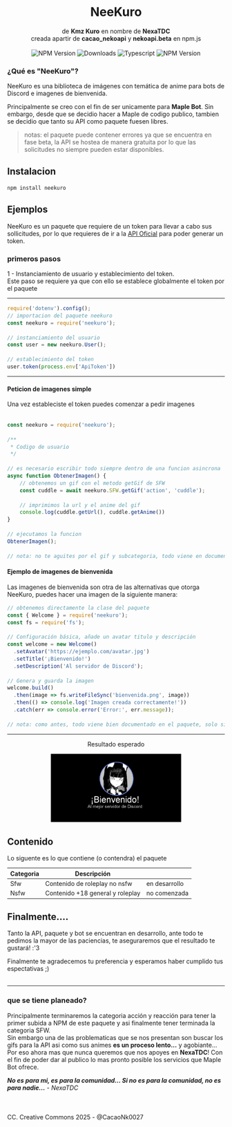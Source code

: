 <center> <h1>NeeKuro</h1> </center>
<center>de <b>Kmz Kuro</b> en nombre de <b>NexaTDC</b></center>
<center>creada apartir de <b>cacao_nekoapi</b> y <b>nekoapi.beta</b> en npm.js</center>
<br>
<center>
<img alt="NPM Version" src="https://img.shields.io/npm/v/neekuro?logo=npm&style=flat&color=0d8973">
<img alt="Downloads" src="https://img.shields.io/npm/dw/neekuro?style=flat&color=bf9308&label=Descargas">
<img alt="Typescript" src="https://img.shields.io/badge/declaraciones-typescript-blue?logo=typescript">
<img alt="NPM Version" src="https://img.shields.io/badge/node%20version-%3E=20.12.2-489248?logo=nodedotjs">
</center>

### ¿Qué es "NeeKuro"?

NeeKuro es una biblioteca de imágenes con temática de anime para bots de Discord e imagenes de bienvenida.

Principalmente se creo con el fin de ser unicamente para <b>Maple Bot</b>. Sin embargo, desde que se decidio hacer a Maple de codigo publico, tambien se decidio que tanto su API como paquete fuesen libres.

> notas: el paquete puede contener errores ya que se encuentra en fase beta, la API se hostea de manera gratuita por lo que las solicitudes no siempre pueden estar disponibles.

## Instalacion

```sh
npm install neekuro
```

## Ejemplos

NeeKuro es un paquete que requiere de un token para llevar a cabo sus sollicitudes, por lo que requieres de ir a la [API Oficial](https://www.nexatdc.work.gd/api/) para poder generar un token.

### primeros pasos
1 - Instanciamiento de usuario y establecimiento del token.<br>Este paso se requiere ya que con ello se establece globalmente el token por el paquete
<hr>

```javascript
require('dotenv').config();
// importacion del paquete neekuro
const neekuro = require('neekuro');

// instanciamiento del usuario
const user = new neekuro.User();

// establecimiento del token
user.token(process.env['ApiToken'])
```
<hr>

#### Peticion de imagenes simple
Una vez estableciste el token puedes comenzar a pedir imagenes

```javascript

const neekuro = require('neekuro');

/**
 * Codigo de usuario
 */

// es necesario escribir todo siempre dentro de una funcion asincrona
async function ObtenerImagen() {
    // obtenemos un gif con el metodo getGif de SFW
    const cuddle = await neekuro.SFW.getGif('action', 'cuddle');
    
    // imprimimos la url y el anime del gif
    console.log(cuddle.getUrl(), cuddle.getAnime())
}

// ejecutamos la funcion
ObtenerImagen();

// nota: no te aguites por el gif y subcategoria, todo viene en documentado con typescript, solo tienes que completar los pasos :)
```
#### Ejemplo de imagenes de bienvenida
Las imagenes de bienvenida son otra de las alternativas que otorga NeeKuro, puedes hacer una imagen de la siguiente manera:
```javascript
// obtenemos directamente la clase del paquete
const { Welcome } = require('neekuro');
const fs = require('fs');

// Configuración básica, añade un avatar titulo y descripción
const welcome = new Welcome()
  .setAvatar('https://ejemplo.com/avatar.jpg')
  .setTitle('¡Bienvenido!')
  .setDescription('Al servidor de Discord');

// Genera y guarda la imagen
welcome.build()
  .then(image => fs.writeFileSync('bienvenida.png', image))
  .then(() => console.log('Imagen creada correctamente!'))
  .catch(err => console.error('Error:', err.message));

// nota: como antes, todo viene bien documentado en el paquete, solo sigue los pasos y explora por ti ;3
```
<hr>
<center>
<p>Resultado esperado</p>
<img src="./sources/assets/example.png" style="width: 60%; max-width: 500px;" alt="Texto alternativo">
</center>

## Contenido

Lo siguente es lo que contiene (o contendra) el paquete

| Categoria | Descripción | |
|-|-|-|
| Sfw | Contenido de roleplay no nsfw | en desarrollo
| Nsfw | Contenido +18 general y roleplay | no comenzada

## Finalmente....

Tanto la API, paquete y bot se encuentran en desarrollo, ante todo te pedimos la mayor de las paciencias, te aseguraremos que el resultado te gustará! :'3

Finalmente te agradecemos tu preferencia y esperamos haber cumplido tus espectativas ;)
<br><br><hr>

### que se tiene planeado?

Principalmente terminaremos la categoria acción y reacción para tener la primer subida a NPM de este paquete y asi finalmente tener terminada la categoria SFW. <br> Sin embargo una de las problematicas que se nos presentan son buscar los gifs para la API asi como sus animes <b>es un proceso lento...</b> y agobiante...
<br>Por eso ahora mas que nunca queremos que nos apoyes en <b>NexaTDC</b>! Con el fin de poder dar al publico lo mas pronto posible los servicios que Maple Bot ofrece.

<b><i>No es para mi, es para la comunidad... Si no es para la comunidad, no es para nadie...</i></b>
<i>- NexaTDC</i>
<br><br><br><br>
CC. Creative Commons 2025 - @CacaoNk0027
